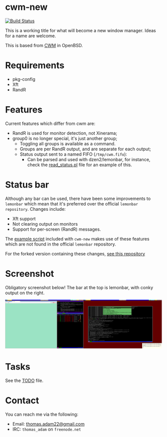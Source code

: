 # cwm-new

[![Build
Status](https://travis-ci.org/ThomasAdam/cwm-new.svg?branch=new)](https://travis-ci.org/ThomasAdam/cwm-new)

This is a working title for what will become a new window manager.  Ideas
for a name are welcome.

This is based from
[CWM](http://cvsweb.openbsd.org/cgi-bin/cvsweb/xenocara/app/cwm/) in
OpenBSD.

# Requirements

* pkg-config
* Xft
* RandR

# Features

Current features which differ from cwm are:

* RandR is used for monitor detection, not Xinerama;
* group0 is no longer special, it's just another group;
  * Toggling all groups is available as a command.
  * Groups are per RandR output, and are separate for each output;
  * Status output sent to a named FIFO (`/tmp/cwm.fifo`):
    * Can be parsed and used with dzen2/lemonbar, for instance, check the
	  [read_status.pl](examples/read_status.pl) file for an example of this.

# Status bar

Although any bar can be used, there have been some improvements to `lemonbar`
which mean that it's preferred over the official `lemonbar repository`.
Changes include:

* Xft support
* Not clearing output on monitors
* Support for per-screen (RandR) messages.

The [example script](examples/read_status.pl) included with `cwm-new` makes
use of these features which are not found in the official `lemonbar`
repository.

For the forked version containing these changes,
[see this repository](https://github.com/ThomasAdam/bar/tree/ta/keep-output-monitor)

# Screenshot

Obligatory screenshot below!  The bar at the top is lemonbar, with conky
output on the right.

![screenshot](www/screenshot.png)

# Tasks

See the [TODO](TODO.md) file.

# Contact

You can reach me via the following:

* Email:  thomas.adam22@gmail.com
* IRC:	  ```thomas_adam``` on ```freenode.net```
